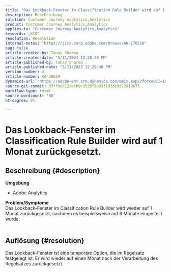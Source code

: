 ```yaml
---
title: "Das Lookback-Fenster im Classification Rule Builder wird auf 1 Monat zurückgesetzt."
description: Beschreibung
solution: Customer Journey Analytics,Analytics
product: Customer Journey Analytics,Analytics
applies-to: "Customer Journey Analytics,Analytics"
keywords: „KCS“
resolution: Resolution
internal-notes: "https://jira.corp.adobe.com/browse/AN-170516"
bug: false
article-created-by: Tanay Sharma .
article-created-date: "5/11/2023 12:28:38 PM"
article-published-by: Tanay Sharma .
article-published-date: "5/11/2023 12:29:40 PM"
version-number: 4
article-number: KA-20659
dynamics-url: "https://adobe-ent.crm.dynamics.com/main.aspx?forceUCI=1&pagetype=entityrecord&etn=knowledgearticle&id=37b76156-f7ef-ed11-8849-6045bd006079"
source-git-commit: d3ff9e612aafb9c3925f8a03f1d3dc9d72d19675
workflow-type: tm+mt
source-wordcount: '80'
ht-degree: 8%

---
```


# Das Lookback-Fenster im Classification Rule Builder wird auf 1 Monat zurückgesetzt.

## Beschreibung {#description}

<b>Umgebung</b>
- Adobe Analytics

<b>Problem/Symptome</b><br>Das Lookback-Fenster im Classification Rule Builder wird wieder auf 1 Monat zurückgesetzt, nachdem es beispielsweise auf 6 Monate eingestellt wurde.
<br> 

## Auflösung {#resolution}


Das Lookback-Fenster ist eine temporäre Option, die im Regelsatz festgelegt ist. Er wird wieder auf einen Monat nach der Verarbeitung des Regelsatzes zurückgesetzt.
